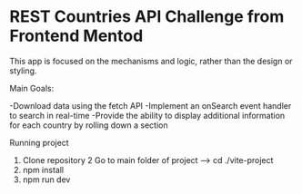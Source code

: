 # REST Countries API Challenge from Frontend Mentod

This app is focused on the mechanisms and logic, rather than the design or styling.

Main Goals:

-Download data using the fetch API
-Implement an onSearch event handler to search in real-time
-Provide the ability to display additional information for each country by rolling down a section

Running project
1. Clone repository
2 Go to main folder of project --> cd ./vite-project
3. npm install
4. npm run dev
